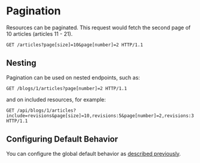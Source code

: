 # Pagination

Resources can be paginated. This request would fetch the second page of 10 articles (articles 11 - 21).

```http
GET /articles?page[size]=10&page[number]=2 HTTP/1.1
```

## Nesting

Pagination can be used on nested endpoints, such as:

```http
GET /blogs/1/articles?page[number]=2 HTTP/1.1
```

and on included resources, for example:

```http
GET /api/blogs/1/articles?include=revisions&page[size]=10,revisions:5&page[number]=2,revisions:3 HTTP/1.1
```

## Configuring Default Behavior

You can configure the global default behavior as [described previously](~/usage/options.md#pagination).
